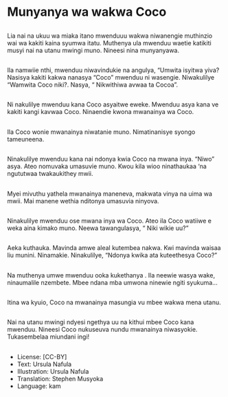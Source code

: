 # Munyanya wa wakwa Coco

##
Lia nai na ukuu wa miaka itano
mwenduuu wakwa niwanengie
muthinzio wai wa kakiti kaina
syumwa itatu.
Muthenya ula mwenduu waetie
katikiti musyi nai na utanu
mwingi muno.
Nineesi nina munyanyawa.

##
Ila namwiie nthi, mwenduu
niwavindukie na angulya,
“Umwita isyitwa yiva? Nasisya
kakiti kakwa nanasya “Coco”
mwenduu ni wasengie.
Niwakulilye “Wamwita Coco
niki?. Nasya, “ Nikwithiwa
avwaa ta Cocoa”.

##
Ni nakulilye mwenduu kana Coco asyaitwe
eweke. Mwenduu asya kana ve kakiti kangi
kavwaa Coco.
Ninaendie kwona mwanainya wa Coco.

##
Ila Coco wonie mwanainya
niwatanie muno.
Nimatinanisye syongo
tameuneena.

##
Ninakulilye mwenduu kana nai
ndonya kwia Coco na mwana
inya.
“Niwo” asya. Ateo nomuvaka
umasuvie muno. Kwou kila wioo
ninathaukaa ‘na ngututwaa
twakaukithey mwii.

##
Myei mivuthu yathela
mwanainya maneneva,
makwata vinya na uima wa
mwii.
Mai manene wethia nditonya
umasuvia ninyova.

##
Ninakulilye mwenduu ose
mwana inya wa Coco.
Ateo ila Coco watiiwe e weka
aina kimako muno.
Neewa tawangulasya, “ Niki
wikie uu?”

##
Aeka kuthauka. Mavinda amwe
aleal kutembea nakwa.
Kwi mavinda waisaa liu munini.
Ninamakie. Ninakulilye,
“Ndonya kwika ata kuteethesya
Coco?”

##
Na muthenya umwe mwenduu ooka kukethanya .
Ila neewie wasya wake, ninaumalile nzembete.
Mbee ndana mba umwona ninewie ngiti syukuma...

##
Itina wa kyuio, Coco na
mwanainya masungia vu mbee
wakwa mena utanu.

##
Nai na utanu mwingi ndyesi
ngethya uu na kithui mbee
Coco kana mwenduu.
Nineesi Coco nukuseuva nundu
mwanainya niwasyokie.
Tukasembelaa miundani ingi!

##
* License: [CC-BY]
* Text: Ursula Nafula
* Illustration: Ursula Nafula
* Translation: Stephen Musyoka
* Language: kam
